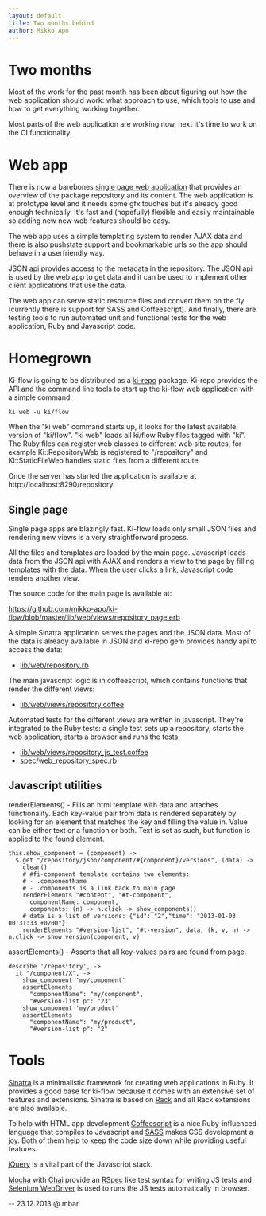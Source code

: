 ```yaml
---
layout: default
title: Two months behind
author: Mikko Apo
---
```


# Two months

Most of the work for the past month has been about figuring out
how the web application should work: what approach to use,
which tools to use and how to get everything working together.

Most parts of the web application are working now, next it's time
to work on the CI functionality.

# Web app

There is now a barebones [single page web application](http://en.wikipedia.org/wiki/Single-page_application)
that provides an overview of the package repository and its content. The web application is at
prototype level and it needs some gfx touches but it's already good enough technically.
It's fast and (hopefully) flexible and easily maintainable so adding new new web features should be easy.

The web app uses a simple templating system to render AJAX data and there is also pushstate support
and bookmarkable urls so the app should behave in a userfriendly way.

JSON api provides access to the metadata in the repository. The JSON api is
used by the web app to get data and it can be used to implement other client applications that use the data.

The web app can serve static resource files and convert them on the fly (currently there is support for
SASS and Coffeescript). And finally, there are testing tools to run automated unit and functional tests for
the web application, Ruby and Javascript code.

# Homegrown

Ki-flow is going to be distributed as a [ki-repo](https://github.com/mikko-apo/ki-repo) package.
Ki-repo provides the API and the command line tools to start up the ki-flow web application
with a simple command:

    ki web -u ki/flow

When the "ki web" command starts up, it looks for the latest available version of "ki/flow".
"ki web" loads all ki/flow Ruby files tagged with "ki". The Ruby files can register web classes
to different web site routes, for example Ki::RepositoryWeb is registered to "/repository"
and Ki::StaticFileWeb handles static files from a different route.

Once the server has started the application is available at http://localhost:8290/repository

## Single page

Single page apps are blazingly fast. Ki-flow loads only small JSON files and rendering new views
is a very straightforward process.

All the files and templates are loaded by the main page. Javascript loads
data from the JSON api with AJAX and renders a view to the page by filling templates with the data.
When the user clicks a link, Javascript code renders another view.

The source code for the main page is available at:

https://github.com/mikko-apo/ki-flow/blob/master/lib/web/views/repository_page.erb

A simple Sinatra application serves the pages and the JSON data. Most of the data is already
available in JSON and ki-repo gem provides handy api to access the data:

* [lib/web/repository.rb](https://github.com/mikko-apo/ki-flow/blob/master/lib/web/repository.rb)

The main javascript logic is in coffeescript, which contains functions that render the different views:

* [lib/web/views/repository.coffee](https://github.com/mikko-apo/ki-flow/blob/master/lib/web/views/repository.coffee)

Automated tests for the different views are written in javascript. They're integrated to the
Ruby tests: a single test sets up a repository, starts the web application, starts a browser
and runs the tests:

* [lib/web/views/repository_js_test.coffee](https://github.com/mikko-apo/ki-flow/blob/master/lib/web/views/repository_js_test.coffee)
* [spec/web_repository_spec.rb](https://github.com/mikko-apo/ki-flow/blob/master/spec/web_repository_spec.rb)

## Javascript utilities

renderElements() - Fills an html template with data and attaches functionality. Each key-value
pair from data is rendered separately by looking for an element that matches the key and
filling the value in. Value can be either text or a function or both. Text is set as such, but
function is applied to the found element.

    this.show_component = (component) ->
      $.get "/repository/json/component/#{component}/versions", (data) ->
        clear()
        # #fi-component template contains two elements:
        # - .componentName
        # - .components is a link back to main page
        renderElements "#content", "#t-component",
          componentName: component,
          components: (n) -> n.click -> show_components()
        # data is a list of versions: {"id": "2","time": "2013-01-03 00:31:33 +0200"}
        renderElements "#version-list", "#t-version", data, (k, v, n) -> n.click -> show_version(component, v)

assertElements() - Asserts that all key-values pairs are found from page.

    describe '/repository', ->
      it "/component/X", ->
        show_component 'my/component'
        assertElements
          "componentName": "my/component",
          "#version-list p": "23"
        show_component 'my/product'
        assertElements
          "componentName": "my/product",
          "#version-list p": "2"

# Tools

[Sinatra](http://www.sinatrarb.com/) is a minimalistic framework for creating web applications in Ruby.
It provides a good base for ki-flow because it comes with an extensive set of features and extensions.
Sinatra is based on [Rack](http://rack.github.com/) and all Rack extensions are also available.

To help with HTML app development [Coffeescript](http://coffeescript.org/) is a nice
Ruby-influenced language that compiles to Javascript and [SASS](http://sass-lang.com/)
makes CSS development a joy. Both of them help to keep the code size down while
providing useful features.

[jQuery](http://jquery.com/) is a vital part of the Javascript stack.

[Mocha](http://visionmedia.github.com/mocha) with [Chai](http://chaijs.com/) provide
an [RSpec](http://rspec.info/) like test syntax for writing JS tests and
[Selenium WebDriver](http://code.google.com/p/selenium/wiki/RubyBindings) is used to
runs the JS tests automatically in browser.

--
23.12.2013 @ mbar